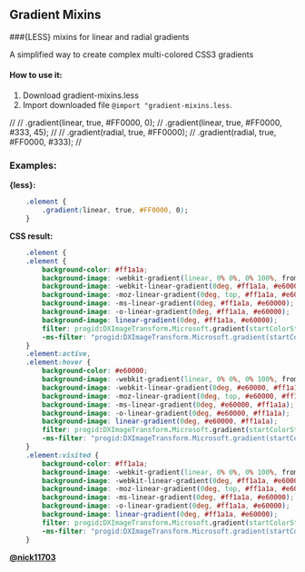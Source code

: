Gradient Mixins
-
###{LESS} mixins for linear and radial gradients

A simplified way to create complex multi-colored CSS3 gradients

#### How to use it:
1. Download gradient-mixins.less
2. Import downloaded file `@import "gradient-mixins.less`.


// 
// .gradient(linear, true, #FF0000, 0);
// .gradient(linear, true, #FF0000, #333, 45);
//
// .gradient(radial, true, #FF0000);
// .gradient(radial, true, #FF0000, #333);
//

### Examples:
**{less}:**  
```css
    .element {
        .gradient(linear, true, #FF0000, 0);
    }
```  
**CSS result:**  
```css
    .element {
    .element {
        background-color: #ff1a1a;
        background-image: -webkit-gradient(linear, 0% 0%, 0% 100%, from(#ff1a1a), to(#e60000));
        background-image: -webkit-linear-gradient(0deg, #ff1a1a, #e60000);
        background-image: -moz-linear-gradient(0deg, top, #ff1a1a, #e60000);
        background-image: -ms-linear-gradient(0deg, #ff1a1a, #e60000);
        background-image: -o-linear-gradient(0deg, #ff1a1a, #e60000);
        background-image: linear-gradient(0deg, #ff1a1a, #e60000);
        filter: progid:DXImageTransform.Microsoft.gradient(startColorStr='#ff1a1a', EndColorStr='#e60000');
        -ms-filter: "progid:DXImageTransform.Microsoft.gradient(startColorstr=#ffff1a1a, endColorstr=#ffe60000)";
    }
    .element:active,
    .element:hover {
        background-color: #e60000;
        background-image: -webkit-gradient(linear, 0% 0%, 0% 100%, from(#e60000), to(#ff1a1a));
        background-image: -webkit-linear-gradient(0deg, #e60000, #ff1a1a);
        background-image: -moz-linear-gradient(0deg, top, #e60000, #ff1a1a);
        background-image: -ms-linear-gradient(0deg, #e60000, #ff1a1a);
        background-image: -o-linear-gradient(0deg, #e60000, #ff1a1a);
        background-image: linear-gradient(0deg, #e60000, #ff1a1a);
        filter: progid:DXImageTransform.Microsoft.gradient(startColorStr='#e60000', EndColorStr='#ff1a1a');
        -ms-filter: "progid:DXImageTransform.Microsoft.gradient(startColorstr=#ffe60000, endColorstr=#ffff1a1a)";
    }
    .element:visited {
        background-color: #ff1a1a;
        background-image: -webkit-gradient(linear, 0% 0%, 0% 100%, from(#ff1a1a), to(#e60000));
        background-image: -webkit-linear-gradient(0deg, #ff1a1a, #e60000);
        background-image: -moz-linear-gradient(0deg, top, #ff1a1a, #e60000);
        background-image: -ms-linear-gradient(0deg, #ff1a1a, #e60000);
        background-image: -o-linear-gradient(0deg, #ff1a1a, #e60000);
        background-image: linear-gradient(0deg, #ff1a1a, #e60000);
        filter: progid:DXImageTransform.Microsoft.gradient(startColorStr='#ff1a1a', EndColorStr='#e60000');
        -ms-filter: "progid:DXImageTransform.Microsoft.gradient(startColorstr=#ffff1a1a, endColorstr=#ffe60000)";
    }
```



[**@nick11703**](https://github.com/nick11703/)
